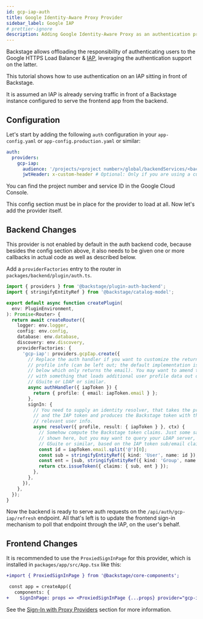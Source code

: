 ```yaml
---
id: gcp-iap-auth
title: Google Identity-Aware Proxy Provider
sidebar_label: Google IAP
# prettier-ignore
description: Adding Google Identity-Aware Proxy as an authentication provider in Backstage
---
```


Backstage allows offloading the responsibility of authenticating users to the
Google HTTPS Load Balancer & [IAP](https://cloud.google.com/iap), leveraging the
authentication support on the latter.

This tutorial shows how to use authentication on an IAP sitting in front of
Backstage.

It is assumed an IAP is already serving traffic in front of a Backstage instance
configured to serve the frontend app from the backend.

## Configuration

Let's start by adding the following `auth` configuration in your
`app-config.yaml` or `app-config.production.yaml` or similar:

```yaml
auth:
  providers:
    gcp-iap:
      audience: '/projects/<project number>/global/backendServices/<backend service id>'
      jwtHeader: x-custom-header # Optional: Only if you are using a custom header for the IAP JWT
```

You can find the project number and service ID in the Google Cloud Console.

This config section must be in place for the provider to load at all. Now let's
add the provider itself.

## Backend Changes

This provider is not enabled by default in the auth backend code, because
besides the config section above, it also needs to be given one or more
callbacks in actual code as well as described below.

Add a `providerFactories` entry to the router in
`packages/backend/plugin/auth.ts`.

```ts
import { providers } from '@backstage/plugin-auth-backend';
import { stringifyEntityRef } from '@backstage/catalog-model';

export default async function createPlugin(
  env: PluginEnvironment,
): Promise<Router> {
  return await createRouter({
    logger: env.logger,
    config: env.config,
    database: env.database,
    discovery: env.discovery,
    providerFactories: {
      'gcp-iap': providers.gcpIap.create({
        // Replace the auth handler if you want to customize the returned user
        // profile info (can be left out; the default implementation is shown
        // below which only returns the email). You may want to amend this code
        // with something that loads additional user profile data out of e.g.
        // GSuite or LDAP or similar.
        async authHandler({ iapToken }) {
          return { profile: { email: iapToken.email } };
        },
        signIn: {
          // You need to supply an identity resolver, that takes the profile
          // and the IAP token and produces the Backstage token with the
          // relevant user info.
          async resolver({ profile, result: { iapToken } }, ctx) {
            // Somehow compute the Backstage token claims. Just some sample code
            // shown here, but you may want to query your LDAP server, or
            // GSuite or similar, based on the IAP token sub/email claims
            const id = iapToken.email.split('@')[0];
            const sub = stringifyEntityRef({ kind: 'User', name: id });
            const ent = [sub, stringifyEntityRef({ kind: 'Group', name: 'team-name' });
            return ctx.issueToken({ claims: { sub, ent } });
          },
        },
      }),
    },
  });
}
```

Now the backend is ready to serve auth requests on the
`/api/auth/gcp-iap/refresh` endpoint. All that's left is to update the frontend
sign-in mechanism to poll that endpoint through the IAP, on the user's behalf.

## Frontend Changes

It is recommended to use the `ProxiedSignInPage` for this provider, which is
installed in `packages/app/src/App.tsx` like this:

```diff
+import { ProxiedSignInPage } from '@backstage/core-components';

 const app = createApp({
   components: {
+    SignInPage: props => <ProxiedSignInPage {...props} provider="gcp-iap" />,
```

See the [Sign-In with Proxy Providers](../index.md#sign-in-with-proxy-providers) section for more information.
